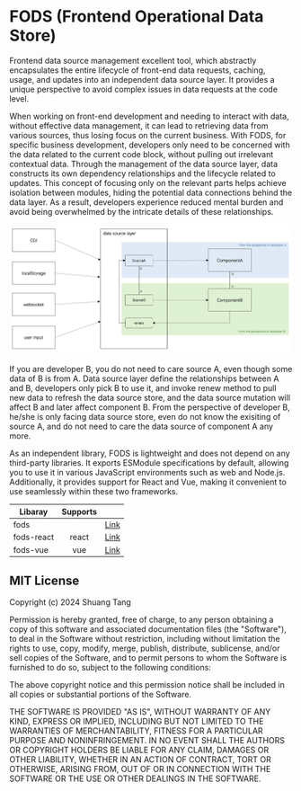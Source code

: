 # FODS (Frontend Operational Data Store)

Frontend data source management excellent tool, which abstractly encapsulates the entire lifecycle of front-end data requests, caching, usage, and updates into an independent data source layer. It provides a unique perspective to avoid complex issues in data requests at the code level.


When working on front-end development and needing to interact with data, without effective data management, it can lead to retrieving data from various sources, thus losing focus on the current business. With FODS, for specific business development, developers only need to be concerned with the data related to the current code block, without pulling out irrelevant contextual data. Through the management of the data source layer, data constructs its own dependency relationships and the lifecycle related to updates. This concept of focusing only on the relevant parts helps achieve isolation between modules, hiding the potential data connections behind the data layer. As a result, developers experience reduced mental burden and avoid being overwhelmed by the intricate details of these relationships.

![](./assets/img1.png)

If you are developer B, you do not need to care source A, even though some data of B is from A. Data source layer define the relationships between A and B, developers only pick B to use it, and invoke renew method to pull new data to refresh the data source store, and the data source mutation will affect B and later affect component B. From the perspective of developer B, he/she is only facing data source store, even do not know the exisiting of source A, and do not need to care the data source of component A any more.

As an independent library, FODS is lightweight and does not depend on any third-party libraries. It exports ESModule specifications by default, allowing you to use it in various JavaScript environments such as web and Node.js. Additionally, it provides support for React and Vue, making it convenient to use seamlessly within these two frameworks.


| Libaray    |  Supports |                                    |
|------------|:---------:|-----------------------------------:|
| fods       |           |    [Link](./packages/fods)         |
| fods-react |  react    |    [Link](./packages/fods-react)   |
| fods-vue   |  vue      |    [Link](./packages/fods-vue)     |

## MIT License

Copyright (c) 2024 Shuang Tang

Permission is hereby granted, free of charge, to any person obtaining a copy of this software and associated documentation files (the "Software"), to deal in the Software without restriction, including without limitation the rights to use, copy, modify, merge, publish, distribute, sublicense, and/or sell copies of the Software, and to permit persons to whom the Software is furnished to do so, subject to the following conditions:

The above copyright notice and this permission notice shall be included in all copies or substantial portions of the Software.

THE SOFTWARE IS PROVIDED "AS IS", WITHOUT WARRANTY OF ANY KIND, EXPRESS OR IMPLIED, INCLUDING BUT NOT LIMITED TO THE WARRANTIES OF MERCHANTABILITY, FITNESS FOR A PARTICULAR PURPOSE AND NONINFRINGEMENT. IN NO EVENT SHALL THE AUTHORS OR COPYRIGHT HOLDERS BE LIABLE FOR ANY CLAIM, DAMAGES OR OTHER LIABILITY, WHETHER IN AN ACTION OF CONTRACT, TORT OR OTHERWISE, ARISING FROM, OUT OF OR IN CONNECTION WITH THE SOFTWARE OR THE USE OR OTHER DEALINGS IN THE SOFTWARE.
